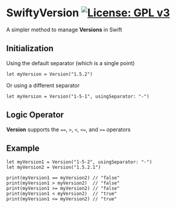 # SwiftyVersion [![License: GPL v3](https://img.shields.io/badge/License-GPL%20v3-blue.svg)](http://www.gnu.org/licenses/gpl-3.0)


A simpler method to manage **Versions** in Swift

## Initialization

Using the default separator (which is a single point)
```
let myVersion = Version("1.5.2")
```

Or using a different separator
```
let myVersion = Version("1-5-1", usingSeparator: "-")
```

## Logic Operator

**Version** supports the ```==```, ```>```, ```<```, ```<=```, and ```>=``` operators


## Example

```
let myVersion1 = Version("1-5-2", usingSeparator: "-")
let myVersion2 = Version("1.5.2.1")

print(myVersion1 == myVersion2) // "false"
print(myVersion1 > myVersion2)  // "false"
print(myVersion1 >= myVersion2) // "false"
print(myVersion1 < myVersion2)  // "true"
print(myVersion1 <= myVersion2) // "true"
```
